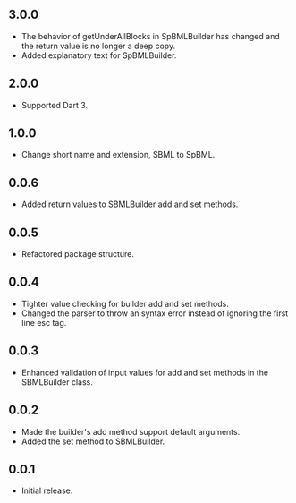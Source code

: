 ## 3.0.0

* The behavior of getUnderAllBlocks in SpBMLBuilder has changed and the return value is no longer a
  deep copy.
* Added explanatory text for SpBMLBuilder.

## 2.0.0

* Supported Dart 3.

## 1.0.0

* Change short name and extension, SBML to SpBML.

## 0.0.6

* Added return values to SBMLBuilder add and set methods.

## 0.0.5

* Refactored package structure.

## 0.0.4

* Tighter value checking for builder add and set methods.
* Changed the parser to throw an syntax error instead of ignoring the first line esc tag.

## 0.0.3

* Enhanced validation of input values for add and set methods in the SBMLBuilder class.

## 0.0.2

* Made the builder's add method support default arguments.
* Added the set method to SBMLBuilder.

## 0.0.1

* Initial release.

